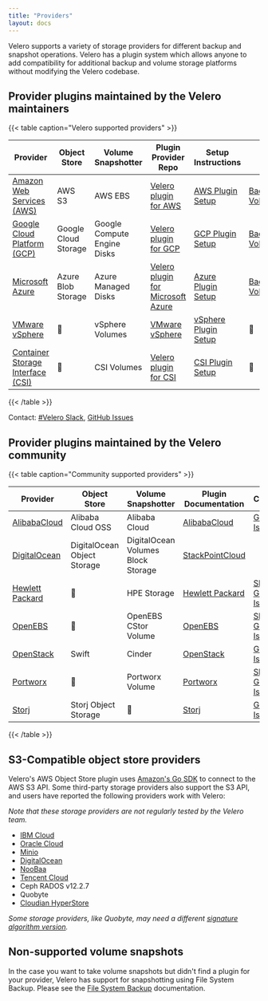 ```yaml
---
title: "Providers"
layout: docs
---
```


Velero supports a variety of storage providers for different backup and snapshot operations. Velero has a plugin system which allows anyone to add compatibility for additional backup and volume storage platforms without modifying the Velero codebase.

## Provider plugins maintained by the Velero maintainers

{{< table caption="Velero supported providers" >}}

| Provider                          | Object Store                                                                                     | Volume Snapshotter                                                                                 | Plugin Provider Repo                    | Setup Instructions            | Config Options                                                                                                                                                                                                                                              |
|-----------------------------------|--------------------------------------------------------------------------------------------------|----------------------------------------------------------------------------------------------------|-----------------------------------------|-------------------------------|---------------------------------------------------------------------------------------------------------------------------------------------------------------------------------------------------------------------------------------------------------|
| [Amazon Web Services (AWS)](https://aws.amazon.com)    | AWS S3 | AWS EBS | [Velero plugin for AWS](https://github.com/vmware-tanzu/velero-plugin-for-aws)              | [AWS Plugin Setup](https://github.com/vmware-tanzu/velero-plugin-for-aws#setup)        | [BackupStorageLocation](https://github.com/vmware-tanzu/velero-plugin-for-aws/blob/main/backupstoragelocation.md) <br/> [VolumeSnapshotLocation](https://github.com/vmware-tanzu/velero-plugin-for-aws/blob/main/volumesnapshotlocation.md)             |
| [Google Cloud Platform (GCP)](https://cloud.google.com) | Google Cloud Storage                                                                         | Google Compute Engine Disks                                                                    | [Velero plugin for GCP](https://github.com/vmware-tanzu/velero-plugin-for-gcp)             | [GCP Plugin Setup](https://github.com/vmware-tanzu/velero-plugin-for-gcp#setup)        | [BackupStorageLocation](https://github.com/vmware-tanzu/velero-plugin-for-gcp/blob/main/backupstoragelocation.md) <br/> [VolumeSnapshotLocation](https://github.com/vmware-tanzu/velero-plugin-for-gcp/blob/main/volumesnapshotlocation.md)             |
| [Microsoft Azure](https://azure.com)              | Azure Blob Storage                                                                               | Azure Managed Disks                                                                                | [Velero plugin for Microsoft Azure](https://github.com/vmware-tanzu/velero-plugin-for-microsoft-azure) | [Azure Plugin Setup](https://github.com/vmware-tanzu/velero-plugin-for-microsoft-azure#setup)      | [BackupStorageLocation](https://github.com/vmware-tanzu/velero-plugin-for-microsoft-azure/blob/main/backupstoragelocation.md) <br/> [VolumeSnapshotLocation](https://github.com/vmware-tanzu/velero-plugin-for-microsoft-azure/blob/main/volumesnapshotlocation.md) |
| [VMware vSphere](https://www.vmware.com/ca/products/vsphere.html)              | 🚫                                                                                               | vSphere Volumes                                                                                    | [VMware vSphere](https://github.com/vmware-tanzu/velero-plugin-for-vsphere)                    | [vSphere Plugin Setup](https://github.com/vmware-tanzu/velero-plugin-for-vsphere#velero-plugin-for-vsphere-installation-and-configuration-details)    | 🚫 |
| [Container Storage Interface (CSI)](https://kubernetes.io/blog/2019/01/15/container-storage-interface-ga/)| 🚫                                                                                               | CSI Volumes                                                                                        | [Velero plugin for CSI](https://github.com/vmware-tanzu/velero-plugin-for-csi/)             | [CSI Plugin Setup](https://github.com/vmware-tanzu/velero-plugin-for-csi#kinds-of-plugins-included)        | 🚫 |
{{< /table >}}

Contact: [#Velero Slack](https://kubernetes.slack.com/messages/velero), [GitHub Issues](https://github.com/vmware-tanzu/velero/issues)

## Provider plugins maintained by the Velero community
{{< table caption="Community supported providers" >}}

| Provider                  | Object Store                 | Volume Snapshotter                 | Plugin Documentation   | Contact                         |
|---------------------------|------------------------------|------------------------------------|------------------------|---------------------------------|
| [AlibabaCloud](https://www.alibabacloud.com/)        | Alibaba Cloud OSS            | Alibaba Cloud                      | [AlibabaCloud](https://github.com/AliyunContainerService/velero-plugin)     | [GitHub Issue](https://github.com/AliyunContainerService/velero-plugin/issues)              |
| [DigitalOcean](https://www.digitalocean.com/)        | DigitalOcean Object Storage  | DigitalOcean Volumes Block Storage | [StackPointCloud](https://github.com/StackPointCloud/ark-plugin-digitalocean)  |                                 |
| [Hewlett Packard](https://www.hpe.com/us/en/storage.html)     | 🚫                           | HPE Storage                        | [Hewlett Packard](https://github.com/hpe-storage/velero-plugin)  | [Slack](https://slack.hpedev.io/), [GitHub Issue](https://github.com/hpe-storage/velero-plugin/issues) |
| [OpenEBS](https://openebs.io/)             | 🚫                           | OpenEBS CStor Volume               | [OpenEBS](https://github.com/openebs/velero-plugin)          | [Slack](https://openebs-community.slack.com/), [GitHub Issue](https://github.com/openebs/velero-plugin/issues) |
| [OpenStack](https://www.openstack.org/) | Swift | Cinder | [OpenStack](https://github.com/Lirt/velero-plugin-for-openstack) | [GitHub Issue](https://github.com/Lirt/velero-plugin-for-openstack/issues) |
| [Portworx](https://portworx.com/)            | 🚫                           | Portworx Volume                    | [Portworx](https://docs.portworx.com/scheduler/kubernetes/ark.html)         | [Slack](https://portworx.slack.com/messages/px-k8s), [GitHub Issue](https://github.com/portworx/ark-plugin/issues) |
| [Storj](https://storj.io)               | Storj Object Storage         | 🚫                                 | [Storj](https://github.com/storj-thirdparty/velero-plugin)            | [GitHub Issue](https://github.com/storj-thirdparty/velero-plugin/issues)              |
{{< /table >}}

## S3-Compatible object store providers

Velero's AWS Object Store plugin uses [Amazon's Go SDK][0] to connect to the AWS S3 API. Some third-party storage providers also support the S3 API, and users have reported the following providers work with Velero:

_Note that these storage providers are not regularly tested by the Velero team._

 * [IBM Cloud][1]
 * [Oracle Cloud][2]
 * [Minio][3]
 * [DigitalOcean][4]
 * [NooBaa][5]
 * [Tencent Cloud][7]
 * Ceph RADOS v12.2.7
 * Quobyte
 * [Cloudian HyperStore][38]

_Some storage providers, like Quobyte, may need a different [signature algorithm version][6]._

## Non-supported volume snapshots

In the case you want to take volume snapshots but didn't find a plugin for your provider, Velero has support for snapshotting using File System Backup. Please see the [File System Backup][30] documentation.

[0]: https://github.com/aws/aws-sdk-go/aws
[1]: contributions/ibm-config.md
[2]: contributions/oracle-config.md
[3]: contributions/minio.md
[4]: https://github.com/StackPointCloud/ark-plugin-digitalocean
[5]: http://www.noobaa.com/
[6]: https://github.com/vmware-tanzu/velero-plugin-for-aws/blob/main/backupstoragelocation.md
[7]: contributions/tencent-config.md
[25]: https://github.com/hpe-storage/velero-plugin
[30]: file-system-backup.md
[36]: https://github.com/vmware-tanzu/velero-plugin-for-gcp#setup
[38]: https://www.cloudian.com/
